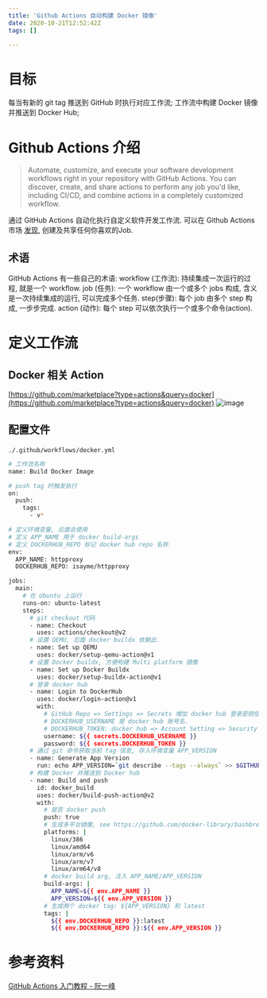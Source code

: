 ```yaml
---
title: 'Github Actions 自动构建 Docker 镜像'
date: 2020-10-21T12:52:42Z
tags: []

---
```


# 目标
每当有新的 git tag 推送到 GitHub 时执行对应工作流;
工作流中构建 Docker 镜像并推送到 Docker Hub;

# Github Actions 介绍
> Automate, customize, and execute your software development workflows right in your repository with GitHub Actions. You can discover, create, and share actions to perform any job you'd like, including CI/CD, and combine actions in a completely customized workflow.

通过 GitHub Actions 自动化执行自定义软件开发工作流.
可以在 Github Actions 市场 [发现](https://github.com/marketplace?type=actions), 创建及共享任何你喜欢的Job.


## 术语
GitHub Actions 有一些自己的术语:
workflow (工作流): 持续集成一次运行的过程, 就是一个 workflow.
job (任务): 一个 workflow 由一个或多个 jobs 构成, 含义是一次持续集成的运行, 可以完成多个任务.
step(步骤): 每个 job 由多个 step 构成, 一步步完成.
action (动作): 每个 step 可以依次执行一个或多个命令(action).


# 定义工作流

## Docker 相关 Action
[https://github.com/marketplace?type=actions&query=docker](https://github.com/marketplace?type=actions&query=docker)
![image](https://user-images.githubusercontent.com/1747852/96721626-f93b1b80-13de-11eb-810b-023781a4726b.png)


## 配置文件
`./.github/workflows/docker.yml` 
```bash
# 工作流名称
name: Build Docker Image

# push tag 时触发执行
on:
  push:
    tags:
      - v*

# 定义环境变量, 后面会使用
# 定义 APP_NAME 用于 docker build-args
# 定义 DOCKERHUB_REPO 标记 docker hub repo 名称
env:
  APP_NAME: httpproxy
  DOCKERHUB_REPO: isayme/httpproxy

jobs:
  main:
    # 在 Ubuntu 上运行
    runs-on: ubuntu-latest
    steps:
      # git checkout 代码
      - name: Checkout
        uses: actions/checkout@v2
      # 设置 QEMU, 后面 docker buildx 依赖此.
      - name: Set up QEMU
        uses: docker/setup-qemu-action@v1
      # 设置 Docker buildx, 方便构建 Multi platform 镜像
      - name: Set up Docker Buildx
        uses: docker/setup-buildx-action@v1
      # 登录 docker hub
      - name: Login to DockerHub
        uses: docker/login-action@v1
        with:
          # GitHub Repo => Settings => Secrets 增加 docker hub 登录密钥信息
          # DOCKERHUB_USERNAME 是 docker hub 账号名.
          # DOCKERHUB_TOKEN: docker hub => Account Setting => Security 创建.
          username: ${{ secrets.DOCKERHUB_USERNAME }}
          password: ${{ secrets.DOCKERHUB_TOKEN }}
      # 通过 git 命令获取当前 tag 信息, 存入环境变量 APP_VERSION
      - name: Generate App Version
        run: echo APP_VERSION=`git describe --tags --always` >> $GITHUB_ENV
      # 构建 Docker 并推送到 Docker hub
      - name: Build and push
        id: docker_build
        uses: docker/build-push-action@v2
        with:
          # 是否 docker push
          push: true
          # 生成多平台镜像, see https://github.com/docker-library/bashbrew/blob/v0.1.1/architecture/oci-platform.go
          platforms: |
            linux/386
            linux/amd64
            linux/arm/v6
            linux/arm/v7
            linux/arm64/v8
          # docker build arg, 注入 APP_NAME/APP_VERSION
          build-args: |
            APP_NAME=${{ env.APP_NAME }}
            APP_VERSION=${{ env.APP_VERSION }}
          # 生成两个 docker tag: ${APP_VERSION} 和 latest
          tags: |
            ${{ env.DOCKERHUB_REPO }}:latest
            ${{ env.DOCKERHUB_REPO }}:${{ env.APP_VERSION }}
```

# 参考资料
[GitHub Actions 入门教程 - 阮一峰](http://www.ruanyifeng.com/blog/2019/09/getting-started-with-github-actions.html)
